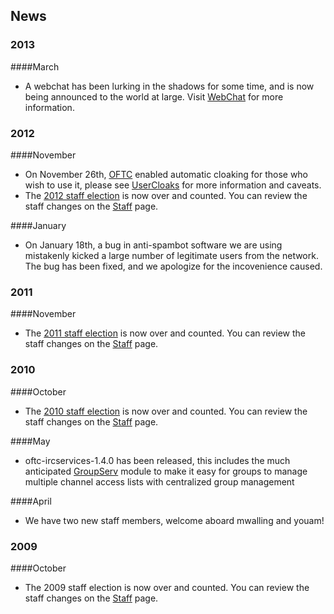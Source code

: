 
## News ##

### 2013 ###

####March

  * A webchat has been lurking in the shadows for some time, and is now being announced to the world at large. Visit [WebChat](WebChat) for more information.

### 2012 ###

####November

  * On November 26th, [OFTC](OFTC) enabled automatic cloaking for those who wish to use it, please see [UserCloaks](UserCloaks) for more information and caveats.
  * The [2012 staff election](Staff/Elections/2012) is now over and counted. You can review the staff changes on the [Staff](Staff) page.

####January

  * On January 18th, a bug in anti-spambot software we are using mistakenly kicked a large number of legitimate users from the network. The bug has been fixed, and we apologize for the incovenience caused.

### 2011 ###

####November

  * The [2011 staff election](Staff/Elections/2011) is now over and counted. You can review the staff changes on the [Staff](Staff) page.

### 2010 ###

####October

  * The [2010 staff election](Staff/Elections/2010) is now over and counted. You can review the staff changes on the [Staff](Staff) page.

####May

  * oftc-ircservices-1.4.0 has been released, this includes the much anticipated [GroupServ](GroupServ) module to make it easy for groups to manage multiple channel access lists with centralized group management

####April

  * We have two new staff members, welcome aboard mwalling and youam!

### 2009 ###

####October

  * The 2009 staff election is now over and counted. You can review the staff changes on the [Staff](Staff) page.

